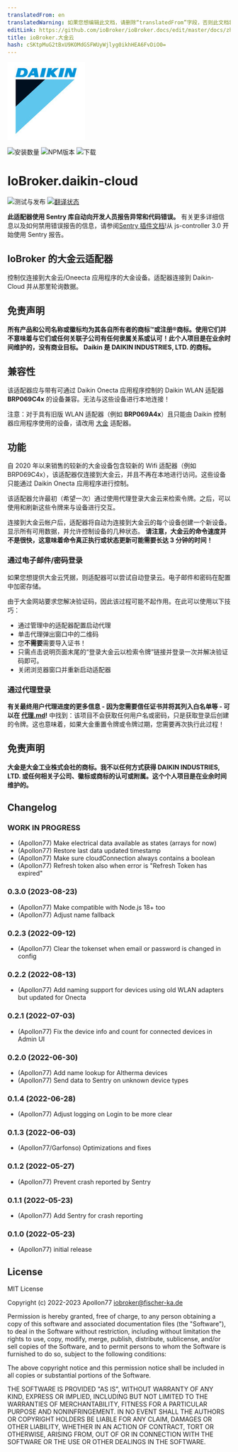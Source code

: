 ```yaml
---
translatedFrom: en
translatedWarning: 如果您想编辑此文档，请删除“translatedFrom”字段，否则此文档将再次自动翻译
editLink: https://github.com/ioBroker/ioBroker.docs/edit/master/docs/zh-cn/adapterref/iobroker.daikin-cloud/README.md
title: ioBroker.大金云
hash: cSKtpMuG2tBxU9KOMdGSFWUyWjlyg0ikhHEA6FvDiO0=
---
```

![标识](../../../en/adapterref/iobroker.daikin-cloud/admin/daikin-cloud.jpg)

![安装数量](http://iobroker.live/badges/daikin-cloud-stable.svg)
![NPM版本](http://img.shields.io/npm/v/iobroker.daikin-cloud.svg)
![下载](https://img.shields.io/npm/dm/iobroker.daikin-cloud.svg)

# IoBroker.daikin-cloud
![测试与发布](https://github.com/Apollon77/iobroker.daikin-cloud/workflows/Test%20and%20Release/badge.svg) [![翻译状态](https://weblate.iobroker.net/widgets/adapters/-/daikin-cloud/svg-badge.svg)](https://weblate.iobroker.net/engage/adapters/?utm_source=widget)

**此适配器使用 Sentry 库自动向开发人员报告异常和代码错误。** 有关更多详细信息以及如何禁用错误报告的信息，请参阅[Sentry 插件文档](https://github.com/ioBroker/plugin-sentry#plugin-sentry)!从 js-controller 3.0 开始使用 Sentry 报告。

## IoBroker 的大金云适配器
控制仅连接到大金云/Oneecta 应用程序的大金设备。适配器连接到 Daikin-Cloud 并从那里轮询数据。

## 免责声明
**所有产品和公司名称或徽标均为其各自所有者的商标™或注册®商标。使用它们并不意味着与它们或任何关联子公司有任何隶属关系或认可！此个人项目是在业余时间维护的，没有商业目标。** **Daikin 是 DAIKIN INDUSTRIES, LTD. 的商标。**

## 兼容性
该适配器应与带有可通过 Daikin Onecta 应用程序控制的 Daikin WLAN 适配器 **BRP069C4x** 的设备兼容。无法与这些设备进行本地连接！

注意：对于具有旧版 WLAN 适配器（例如 **BRP069A4x**）且只能由 Daikin 控制器应用程序使用的设备，请改用 [大金](https://github.com/Apollon77/ioBroker.daikin) 适配器。

## 功能
自 2020 年以来销售的较新的大金设备包含较新的 Wifi 适配器（例如 BRP069C4x），该适配器仅连接到大金云，并且不再在本地进行访问。这些设备只能通过 Daikin Onecta 应用程序进行控制。

该适配器允许最初（希望一次）通过使用代理登录大金云来检索令牌。之后，可以使用和刷新这些令牌来与设备进行交互。

连接到大金云帐户后，适配器将自动为连接到大金云的每个设备创建一个新设备。显示所有可用数据，并允许控制设备的几种状态。
**请注意，大金云的命令速度并不是很快，这意味着命令真正执行或状态更新可能需要长达 3 分钟的时间！**

### 通过电子邮件/密码登录
如果您想提供大金云凭据，则适配器可以尝试自动登录云。电子邮件和密码在配置中加密存储。

由于大金网站要求您解决验证码，因此该过程可能不起作用。在此可以使用以下技巧：

* 通过管理中的适配器配置启动代理
* 单击代理弹出窗口中的二维码
* 您**不需要**需要导入证书！
* 只需点击说明页面末尾的“登录大金云以检索令牌”链接并登录一次并解决验证码即可。
* 关闭浏览器窗口并重新启动适配器

### 通过代理登录
**有关最终用户代理进度的更多信息 - 因为您需要信任证书并将其列入白名单等 - 可以在 [代理.md](PROXY.md)!** 中找到：该项目不会获取任何用户名或密码，只是获取登录后创建的令牌。这也意味着，如果大金重置令牌或令牌过期，您需要再次执行此过程！

## 免责声明
**大金是大金工业株式会社的商标。我不以任何方式获得 DAIKIN INDUSTRIES, LTD. 或任何相关子公司、徽标或商标的认可或附属。这个个人项目是在业余时间维护的。**

## Changelog

### __WORK IN PROGRESS__
* (Apollon77) Make electrical data available as states (arrays for now)
* (Apollon77) Restore last data updated timestamp
* (Apollon77) Make sure cloudConnection always contains a boolean
* (Apollon77) Refresh token also when error is "Refresh Token has expired"

### 0.3.0 (2023-08-23)
* (Apollon77) Make compatible with Node.js 18+ too
* (Apollon77) Adjust name fallback

### 0.2.3 (2022-09-12)
* (Apollon77) Clear the tokenset when email or password is changed in config

### 0.2.2 (2022-08-13)
* (Apollon77) Add naming support for devices using old WLAN adapters but updated for Onecta

### 0.2.1 (2022-07-03)
* (Apollon77) Fix the device info and count for connected devices in Admin UI

### 0.2.0 (2022-06-30)
* (Apollon77) Add name lookup for Altherma devices
* (Apollon77) Send data to Sentry on unknown device types

### 0.1.4 (2022-06-28)
* (Apollon77) Adjust logging on Login to be more clear

### 0.1.3 (2022-06-03)
* (Apollon77/Garfonso) Optimizations and fixes

### 0.1.2 (2022-05-27)
* (Apollon77) Prevent crash reported by Sentry

### 0.1.1 (2022-05-23)
* (Apollon77) Add Sentry for crash reporting

### 0.1.0 (2022-05-23)
* (Apollon77) initial release

## License
MIT License

Copyright (c) 2022-2023 Apollon77 <iobroker@fischer-ka.de>

Permission is hereby granted, free of charge, to any person obtaining a copy
of this software and associated documentation files (the "Software"), to deal
in the Software without restriction, including without limitation the rights
to use, copy, modify, merge, publish, distribute, sublicense, and/or sell
copies of the Software, and to permit persons to whom the Software is
furnished to do so, subject to the following conditions:

The above copyright notice and this permission notice shall be included in all
copies or substantial portions of the Software.

THE SOFTWARE IS PROVIDED "AS IS", WITHOUT WARRANTY OF ANY KIND, EXPRESS OR
IMPLIED, INCLUDING BUT NOT LIMITED TO THE WARRANTIES OF MERCHANTABILITY,
FITNESS FOR A PARTICULAR PURPOSE AND NONINFRINGEMENT. IN NO EVENT SHALL THE
AUTHORS OR COPYRIGHT HOLDERS BE LIABLE FOR ANY CLAIM, DAMAGES OR OTHER
LIABILITY, WHETHER IN AN ACTION OF CONTRACT, TORT OR OTHERWISE, ARISING FROM,
OUT OF OR IN CONNECTION WITH THE SOFTWARE OR THE USE OR OTHER DEALINGS IN THE
SOFTWARE.